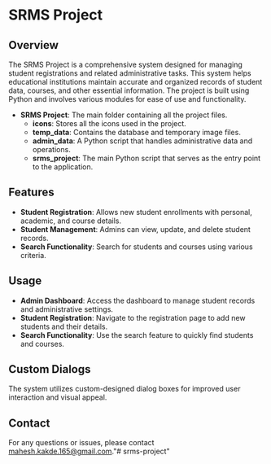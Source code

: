 # SRMS Project

## Overview
The SRMS Project is a comprehensive system designed for managing student registrations and related administrative tasks. This system helps educational institutions maintain accurate and organized records of student data, courses, and other essential information. The project is built using Python and involves various modules for ease of use and functionality.

- **SRMS Project**: The main folder containing all the project files.
  - **icons**: Stores all the icons used in the project.
  - **temp_data**: Contains the database and temporary image files.
  - **admin_data**: A Python script that handles administrative data and operations.
  - **srms_project**: The main Python script that serves as the entry point to the application.

## Features
- **Student Registration**: Allows new student enrollments with personal, academic, and course details.
- **Student Management**: Admins can view, update, and delete student records.
- **Search Functionality**: Search for students and courses using various criteria.

## Usage
- **Admin Dashboard**: Access the dashboard to manage student records and administrative settings.
- **Student Registration**: Navigate to the registration page to add new students and their details.
- **Search Functionality**: Use the search feature to quickly find students and courses.

## Custom Dialogs
The system utilizes custom-designed dialog boxes for improved user interaction and visual appeal.

## Contact
For any questions or issues, please contact mahesh.kakde.165@gmail.com."# srms-project" 
